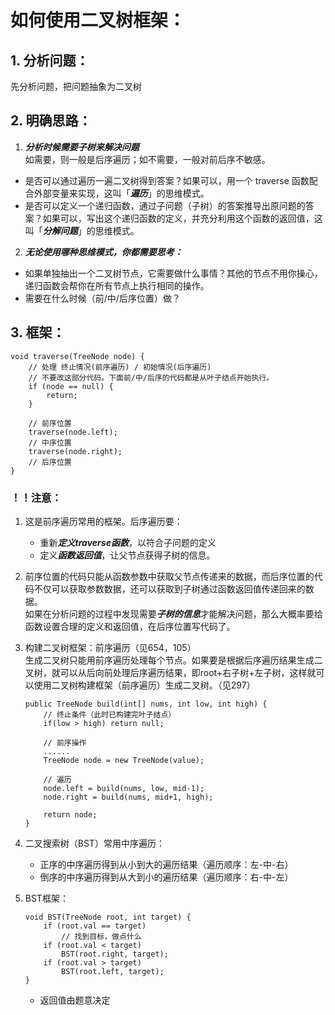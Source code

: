 # 如何使用二叉树框架：

## 1. **分析问题**：
先分析问题，把问题抽象为二叉树

## 2. **明确思路**：
   1. ***分析时候需要子树来解决问题***  
如需要，则一般是后序遍历；如不需要，一般对前后序不敏感。

   - 是否可以通过遍历一遍二叉树得到答案？如果可以，用一个 traverse 函数配合外部变量来实现，这叫「***遍历***」的思维模式。
   - 是否可以定义一个递归函数，通过子问题（子树）的答案推导出原问题的答案？如果可以，写出这个递归函数的定义，并充分利用这个函数的返回值，这叫「***分解问题***」的思维模式。

   2. ***无论使用哪种思维模式，你都需要思考：***  
   - 如果单独抽出一个二叉树节点，它需要做什么事情？其他的节点不用你操心，递归函数会帮你在所有节点上执行相同的操作。
   - 需要在什么时候（前/中/后序位置）做？

## 3. **框架**：
```
void traverse(TreeNode node) {
    // 处理 终止情况(前序遍历) / 初始情况(后序遍历) 
    // 不要改这部分代码。下面前/中/后序的代码都是从叶子结点开始执行。
    if (node == null) {
        return;
    }
    
    // 前序位置
    traverse(node.left);
    // 中序位置
    traverse(node.right);
    // 后序位置
}
```

### ！！注意：
1. 这是前序遍历常用的框架。后序遍历要：
   - 重新***定义traverse函数***，以符合子问题的定义
   - 定义***函数返回值***，让父节点获得子树的信息。

2. 前序位置的代码只能从函数参数中获取父节点传递来的数据，而后序位置的代码不仅可以获取参数数据，还可以获取到子树通过函数返回值传递回来的数据。  
如果在分析问题的过程中发现需要***子树的信息***才能解决问题，那么大概率要给函数设置合理的定义和返回值，在后序位置写代码了。  

3. 构建二叉树框架：前序遍历（见654，105）  
   生成二叉树只能用前序遍历处理每个节点。如果要是根据后序遍历结果生成二叉树，就可以从后向前处理后序遍历结果，即root+右子树+左子树，这样就可以使用二叉树构建框架（前序遍历）生成二叉树。（见297）
    ```
    public TreeNode build(int[] nums, int low, int high) {
        // 终止条件（此时已构建完叶子结点）
        if(low > high) return null;

        // 前序操作
        ......
        TreeNode node = new TreeNode(value);

        // 遍历
        node.left = build(nums, low, mid-1);
        node.right = build(nums, mid+1, high);

        return node;
    }
    ```

4. 二叉搜索树（BST）常用中序遍历：  
   - 正序的中序遍历得到从小到大的遍历结果（遍历顺序：左-中-右）
   - 倒序的中序遍历得到从大到小的遍历结果（遍历顺序：右-中-左）

5. BST框架：
   ```
   void BST(TreeNode root, int target) {
       if (root.val == target)
           // 找到目标，做点什么
       if (root.val < target) 
           BST(root.right, target);
       if (root.val > target)
           BST(root.left, target);
   }
   ```
   - 返回值由题意决定